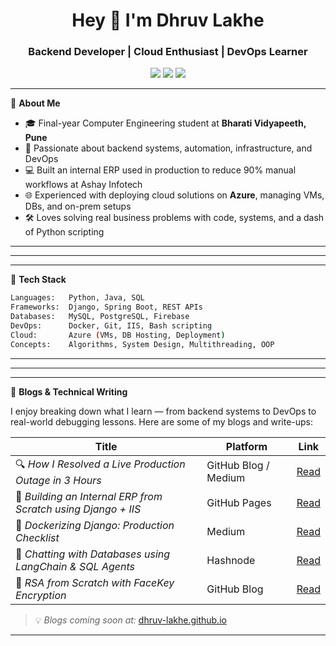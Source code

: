 <h1 align="center">Hey 👋 I'm Dhruv Lakhe</h1>
<h3 align="center">Backend Developer | Cloud Enthusiast | DevOps Learner</h3>

<p align="center">
  <a href="mailto:lakhedhruv@outlook.com"><img src="https://img.shields.io/badge/Email-lakhedhruv@outlook.com-blue?logo=gmail&style=flat-square" /></a>
  <a href="https://linkedin.com/in/dhruv-lakhe"><img src="https://img.shields.io/badge/LinkedIn-dhruv--lakhe-blue?logo=linkedin&style=flat-square" /></a>
  <a href="https://github.com/dhruv-lakhe"><img src="https://img.shields.io/github/followers/dhruv-lakhe?label=GitHub&style=social" /></a>
</p>

---

🔧 **About Me**
- 🎓 Final-year Computer Engineering student at **Bharati Vidyapeeth, Pune**
- 🧠 Passionate about backend systems, automation, infrastructure, and DevOps
- 💻 Built an internal ERP used in production to reduce 90% manual workflows at Ashay Infotech
- 🌐 Experienced with deploying cloud solutions on **Azure**, managing VMs, DBs, and on-prem setups
- 🛠️ Loves solving real business problems with code, systems, and a dash of Python scripting

---
---

---

🧰 **Tech Stack**

```bash
Languages:   Python, Java, SQL
Frameworks:  Django, Spring Boot, REST APIs
Databases:   MySQL, PostgreSQL, Firebase
DevOps:      Docker, Git, IIS, Bash scripting
Cloud:       Azure (VMs, DB Hosting, Deployment)
Concepts:    Algorithms, System Design, Multithreading, OOP
```

---

---
---
📝 **Blogs & Technical Writing**

I enjoy breaking down what I learn — from backend systems to DevOps to real-world debugging lessons. Here are some of my blogs and write-ups:

| Title | Platform | Link |
|-------|----------|------|
| 🔍 *How I Resolved a Live Production Outage in 3 Hours* | GitHub Blog / Medium | [Read](#) |
| 🧠 *Building an Internal ERP from Scratch using Django + IIS* | GitHub Pages | [Read](#) |
| 🐳 *Dockerizing Django: Production Checklist* | Medium | [Read](#) |
| 🤖 *Chatting with Databases using LangChain & SQL Agents* | Hashnode | [Read](#) |
| 🔐 *RSA from Scratch with FaceKey Encryption* | GitHub Blog | [Read](#) |

> 💡 *Blogs coming soon at:* [dhruv-lakhe.github.io](https://dhruv-lakhe.github.io)

---


